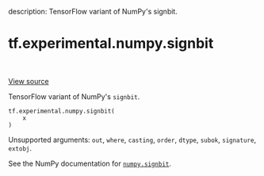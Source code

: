 description: TensorFlow variant of NumPy's signbit.

<div itemscope itemtype="http://developers.google.com/ReferenceObject">
<meta itemprop="name" content="tf.experimental.numpy.signbit" />
<meta itemprop="path" content="Stable" />
</div>

# tf.experimental.numpy.signbit

<!-- Insert buttons and diff -->

<table class="tfo-notebook-buttons tfo-api nocontent" align="left">

</table>

<a target="_blank" class="external" href="/code/stable/tensorflow/python/ops/numpy_ops/np_math_ops.py">View source</a>



TensorFlow variant of NumPy's `signbit`.

<pre class="devsite-click-to-copy prettyprint lang-py tfo-signature-link">
<code>tf.experimental.numpy.signbit(
    x
)
</code></pre>



<!-- Placeholder for "Used in" -->

Unsupported arguments: `out`, `where`, `casting`, `order`, `dtype`, `subok`, `signature`, `extobj`.

See the NumPy documentation for [`numpy.signbit`](https://numpy.org/doc/1.16/reference/generated/numpy.signbit.html).